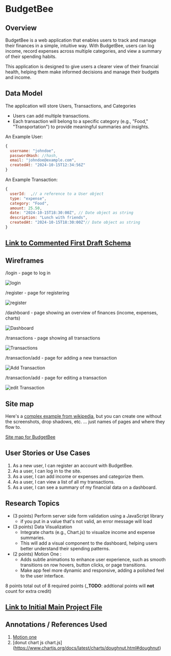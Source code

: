 
# BudgetBee

## Overview

BudgetBee is a web application that enables users to track and manage their finances in a simple, intuitive way. With BudgetBee, users can log income, record expenses across multiple categories, and view a summary of their spending habits. 

This application is designed to give users a clearer view of their financial health, helping them make informed decisions and manage their budgets and income.


## Data Model

The application will store Users, Transactions, and Categories

* Users can add multiple transactions.
* Each transaction will belong to a specific category (e.g., "Food," "Transportation") to provide meaningful summaries and insights.

An Example User:

```javascript
{
  username: "johndoe",
  passwordHash: //hash,
  email: "johndoe@example.com",
  createdAt: "2024-10-15T12:34:56Z"
}
```

An Example Transaction:

```javascript
{
  userId:  ,// a reference to a User object
  type: "expense",
  category: "Food",
  amount: 25.50,
  date: "2024-10-15T18:30:00Z", // Date object as string
  description: "Lunch with friends",
  createdAt: "2024-10-15T18:30:00Z"// Date object as string
}

```


## [Link to Commented First Draft Schema](db.mjs) 


## Wireframes


/login - page to log in

![login](documentation/login.png)

/register - page for registering

![register](documentation/register.png)

/dashboard - page showing an overview of finances (income, expenses, charts)

![Dashboard](documentation/dashboard.png)

/transactions - page showing all transactions

![Transactions](documentation/transaction.png)

/transaction/add - page for adding a new transaction

![Add Transaction](documentation/add-transaction.png)

/transaction/add - page for editing a transaction

![edit Transaction](documentation/edit-transaction.png)

## Site map


Here's a [complex example from wikipedia](https://upload.wikimedia.org/wikipedia/commons/2/20/Sitemap_google.jpg), but you can create one without the screenshots, drop shadows, etc. ... just names of pages and where they flow to.

[Site map for BudgetBee](documentation/site-map.png)

## User Stories or Use Cases


1. As a new user, I can register an account with BudgetBee.
2. As a user, I can log in to the site.
3. As a user, I can add income or expenses and categorize them.
4. As a user, I can view a list of all my transactions.
5. As a user, I can see a summary of my financial data on a dashboard.

## Research Topics
* (3 points) Perform server side form validation using a JavaScript library
    * if you put in a value that's not valid, an error message will load
* (3 points) Data Visualization
  * Integrate charts (e.g., Chart.js) to visualize income and expense summaries.
  * This will add a visual component to the dashboard, helping users better understand their spending patterns.
* (2 points)  Motion One :
  * Adds subtle animations to enhance user experience, such as smooth transitions on row hovers, button clicks, or page transitions.
  * Make app feel more dynamic and responsive, adding a polished feel to the user interface.



8 points total out of 8 required points (___TODO__: addtional points will __not__ count for extra credit)


## [Link to Initial Main Project File](app.mjs) 


## Annotations / References Used

1. [Motion one](https://motion.dev/docs/quick-start)
2. [donut chart js chart.js] (https://www.chartjs.org/docs/latest/charts/doughnut.html#doughnut)

